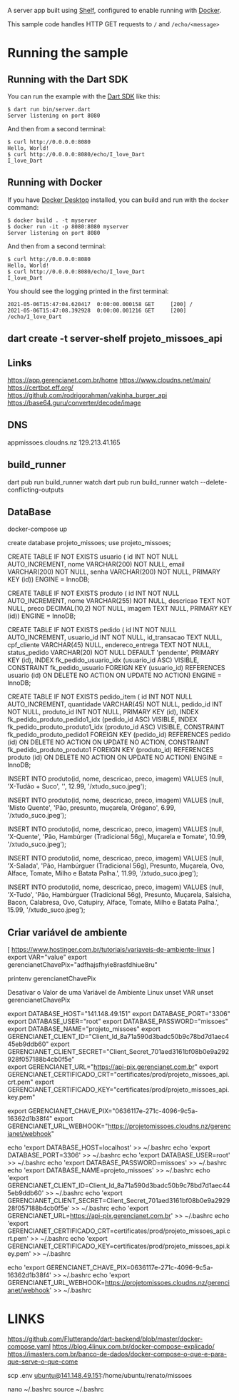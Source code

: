 A server app built using [Shelf](https://pub.dev/packages/shelf),
configured to enable running with [Docker](https://www.docker.com/).

This sample code handles HTTP GET requests to `/` and `/echo/<message>`

# Running the sample

## Running with the Dart SDK

You can run the example with the [Dart SDK](https://dart.dev/get-dart)
like this:

```
$ dart run bin/server.dart
Server listening on port 8080
```

And then from a second terminal:
```
$ curl http://0.0.0.0:8080
Hello, World!
$ curl http://0.0.0.0:8080/echo/I_love_Dart
I_love_Dart
```

## Running with Docker

If you have [Docker Desktop](https://www.docker.com/get-started) installed, you
can build and run with the `docker` command:

```
$ docker build . -t myserver
$ docker run -it -p 8080:8080 myserver
Server listening on port 8080
```

And then from a second terminal:
```
$ curl http://0.0.0.0:8080
Hello, World!
$ curl http://0.0.0.0:8080/echo/I_love_Dart
I_love_Dart
```

You should see the logging printed in the first terminal:
```
2021-05-06T15:47:04.620417  0:00:00.000158 GET     [200] /
2021-05-06T15:47:08.392928  0:00:00.001216 GET     [200] /echo/I_love_Dart
```

## dart create -t server-shelf projeto_missoes_api

## Links
https://app.gerencianet.com.br/home
https://www.cloudns.net/main/
https://certbot.eff.org/
https://github.com/rodrigorahman/vakinha_burger_api
https://base64.guru/converter/decode/image

## DNS
appmissoes.cloudns.nz
129.213.41.165

## build_runner
dart pub run build_runner watch
dart pub run build_runner watch --delete-conflicting-outputs

## DataBase

docker-compose up

create database projeto_missoes;
use projeto_missoes;

CREATE TABLE IF NOT EXISTS usuario (
  id INT NOT NULL AUTO_INCREMENT,
  nome VARCHAR(200) NOT NULL,
  email VARCHAR(200) NOT NULL,
  senha VARCHAR(200) NOT NULL,
  PRIMARY KEY (id))
ENGINE = InnoDB;

CREATE TABLE IF NOT EXISTS produto (
  id INT NOT NULL AUTO_INCREMENT,
  nome VARCHAR(255) NOT NULL,
  descricao TEXT NOT NULL,
  preco DECIMAL(10,2) NOT NULL,
  imagem TEXT NULL,
  PRIMARY KEY (id))
ENGINE = InnoDB;

CREATE TABLE IF NOT EXISTS pedido (
  id INT NOT NULL AUTO_INCREMENT,
  usuario_id INT NOT NULL,
  id_transacao TEXT NULL,
  cpf_cliente VARCHAR(45) NULL,
  endereco_entrega TEXT NOT NULL,
  status_pedido VARCHAR(20) NOT NULL DEFAULT 'pendente',
  PRIMARY KEY (id),
  INDEX fk_pedido_usuario_idx (usuario_id ASC) VISIBLE,
  CONSTRAINT fk_pedido_usuario
    FOREIGN KEY (usuario_id)
    REFERENCES usuario (id)
    ON DELETE NO ACTION
    ON UPDATE NO ACTION)
ENGINE = InnoDB;

CREATE TABLE IF NOT EXISTS pedido_item (
  id INT NOT NULL AUTO_INCREMENT,
  quantidade VARCHAR(45) NOT NULL,
  pedido_id INT NOT NULL,
  produto_id INT NOT NULL,
  PRIMARY KEY (id),
  INDEX fk_pedido_produto_pedido1_idx (pedido_id ASC) VISIBLE,
  INDEX fk_pedido_produto_produto1_idx (produto_id ASC) VISIBLE,
  CONSTRAINT fk_pedido_produto_pedido1
    FOREIGN KEY (pedido_id)
    REFERENCES pedido (id)
    ON DELETE NO ACTION
    ON UPDATE NO ACTION,
  CONSTRAINT fk_pedido_produto_produto1
    FOREIGN KEY (produto_id)
    REFERENCES produto (id)
    ON DELETE NO ACTION
    ON UPDATE NO ACTION)
ENGINE = InnoDB;

INSERT INTO produto(id, nome, descricao, preco, imagem)
VALUES (null, 'X-Tudão + Suco', '', 12.99, '/xtudo_suco.jpeg');

INSERT INTO produto(id, nome, descricao, preco, imagem)
VALUES (null, 'Misto Quente', 'Pão, presunto, muçarela, Orégano', 6.99, '/xtudo_suco.jpeg');

INSERT INTO produto(id, nome, descricao, preco, imagem)
VALUES (null, 'X-Quente', 'Pão, Hambúrger (Tradicional 56g), Muçarela e Tomate', 10.99, '/xtudo_suco.jpeg');

INSERT INTO produto(id, nome, descricao, preco, imagem)
VALUES (null, 'X-Salada',
        'Pão, Hambúrguer (Tradicional 56g), Presunto, Muçarela, Ovo, Alface, Tomate, Milho e Batata Palha.', 11.99,
        '/xtudo_suco.jpeg');

INSERT INTO produto(id, nome, descricao, preco, imagem)
VALUES (null, 'X-Tudo',
        'Pão, Hambúrguer (Tradicional 56g), Presunto, Muçarela, Salsicha, Bacon, Calabresa, Ovo, Catupiry, Alface, Tomate, Milho e Batata Palha.',
        15.99, '/xtudo_suco.jpeg');



## Criar variável de ambiente
[ https://www.hostinger.com.br/tutoriais/variaveis-de-ambiente-linux ]
export VAR="value"
export gerencianetChavePix="adfhajsfhyie8rasfdhiue8ru"

printenv gerencianetChavePix

Desativar o Valor de uma Variável de Ambiente Linux
unset VAR
unset gerencianetChavePix

export DATABASE_HOST="141.148.49.151"
export DATABASE_PORT="3306" 
export DATABASE_USER="root" 
export DATABASE_PASSWORD="missoes" 
export DATABASE_NAME="projeto_missoes" 
export GERENCIANET_CLIENT_ID="Client_Id_8a71a590d3badc50b9c78bd7d1aec445eb9ddb60" 
export GERENCIANET_CLIENT_SECRET="Client_Secret_701aed3161bf08b0e9a292928f057188b4cb0f5e"	
export GERENCIANET_URL="https://api-pix.gerencianet.com.br"
export GERENCIANET_CERTIFICADO_CRT="certificates/prod/projeto_missoes_api.crt.pem" 
export GERENCIANET_CERTIFICADO_KEY="certificates/prod/projeto_missoes_api.key.pem"

export GERENCIANET_CHAVE_PIX="0636117e-271c-4096-9c5a-16362d1b38f4"
export GERENCIANET_URL_WEBHOOK="https://projetomissoes.cloudns.nz/gerencianet/webhook"



echo 'export DATABASE_HOST=localhost' >> ~/.bashrc
echo 'export DATABASE_PORT=3306' >> ~/.bashrc
echo 'export DATABASE_USER=root' >> ~/.bashrc
echo 'export DATABASE_PASSWORD=missoes' >> ~/.bashrc
echo 'export DATABASE_NAME=projeto_missoes' >> ~/.bashrc
echo 'export GERENCIANET_CLIENT_ID=Client_Id_8a71a590d3badc50b9c78bd7d1aec445eb9ddb60' >> ~/.bashrc
echo 'export GERENCIANET_CLIENT_SECRET=Client_Secret_701aed3161bf08b0e9a292928f057188b4cb0f5e' >> ~/.bashrc
echo 'export GERENCIANET_URL=https://api-pix.gerencianet.com.br' >> ~/.bashrc
echo 'export GERENCIANET_CERTIFICADO_CRT=certificates/prod/projeto_missoes_api.crt.pem' >> ~/.bashrc
echo 'export GERENCIANET_CERTIFICADO_KEY=certificates/prod/projeto_missoes_api.key.pem' >> ~/.bashrc

echo 'export GERENCIANET_CHAVE_PIX=0636117e-271c-4096-9c5a-16362d1b38f4' >> ~/.bashrc
echo 'export GERENCIANET_URL_WEBHOOK=https://projetomissoes.cloudns.nz/gerencianet/webhook' >> ~/.bashrc


# LINKS
https://github.com/Flutterando/dart-backend/blob/master/docker-compose.yaml
https://blog.4linux.com.br/docker-compose-explicado/
https://imasters.com.br/banco-de-dados/docker-compose-o-que-e-para-que-serve-o-que-come





scp .env ubuntu@141.148.49.151:/home/ubuntu/renato/missoes

nano ~/.bashrc
source ~/.bashrc